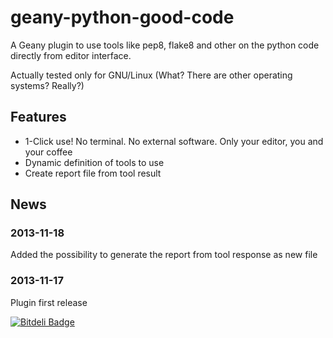 geany-python-good-code
======================

A Geany plugin to use tools like pep8, flake8 and other on the python code directly from editor interface.

Actually tested only for GNU/Linux (What? There are other operating systems? Really?)

## Features

* 1-Click use! No terminal. No external software. Only your editor, you and your coffee
* Dynamic definition of tools to use
* Create report file from tool result

## News

### 2013-11-18

Added the possibility to generate the report from tool response as new file

### 2013-11-17

Plugin first release


[![Bitdeli Badge](https://d2weczhvl823v0.cloudfront.net/OpenCode/geany-python-good-code/trend.png)](https://bitdeli.com/free "Bitdeli Badge")

